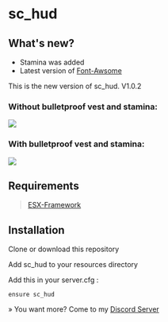 # sc_hud

## What's new?

- Stamina was added
- Latest version of [Font-Awsome](https://fontawesome.com/v6/search?o=r&m=free)

This is the new version of sc_hud. V1.0.2

### Without bulletproof vest and stamina:
![](https://cdn.discordapp.com/attachments/1100114436250947607/1142855138248237198/Screenshot_2023-08-20_181807.png)

### With bulletproof vest and stamina:
![](https://cdn.discordapp.com/attachments/1100114436250947607/1142853141319135344/Screenshot_2023-08-20_180831.png)


## Requirements

> [ESX-Framework](https://github.com/esx-framework/esx-legacy)

## Installation
Clone or download this repository

Add sc_hud to your resources directory

Add this in your server.cfg :
```
ensure sc_hud
```
» You want more? Come to my [Discord Server](https://discord.gg/Mqgewse3Yc)
